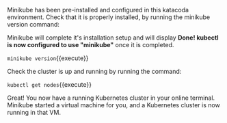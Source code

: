 Minikube has been pre-installed and configured in this katacoda environment. Check that it is properly installed, by running the minikube version command:

Minikube will complete it's installation setup and will display **Done! kubectl is now configured to use "minikube"** once it is completed.

`minikube version`{{execute}}

Check the cluster is up and running by running the command:

`kubectl get nodes`{{execute}}

Great! You now have a running Kubernetes cluster in your online terminal. Minikube started a virtual machine for you, and a Kubernetes cluster is now running in that VM.